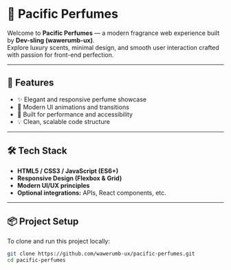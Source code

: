 # 🌸 Pacific Perfumes

Welcome to **Pacific Perfumes** — a modern fragrance web experience built by **Dev-sling (wawerumb-ux)**.  
Explore luxury scents, minimal design, and smooth user interaction crafted with passion for front-end perfection.  

---

## 🚀 Features

- ✨ Elegant and responsive perfume showcase  
- 🌈 Modern UI animations and transitions  
- 🧩 Built for performance and accessibility  
- 💡 Clean, scalable code structure  

---

## 🛠️ Tech Stack

- **HTML5 / CSS3 / JavaScript (ES6+)**  
- **Responsive Design (Flexbox & Grid)**  
- **Modern UI/UX principles**  
- **Optional integrations:** APIs, React components, etc.  

---

## 📦 Project Setup

To clone and run this project locally:

```bash
git clone https://github.com/wawerumb-ux/pacific-perfumes.git
cd pacific-perfumes
